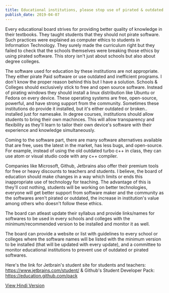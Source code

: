 ```yaml
---
title: Educational institutions, please stop use of pirated & outdated softwares to teach
publish_date: 2019-04-07
---
```


Every educational board strives for providing better quality of knowledge in their textbooks. They taught students that they should not pirate software. Such practices were explained as computer ethics to students in Information Technology. They surely made the curriculum right but they failed to check that the schools themselves were breaking those ethics by using pirated software. This story isn't just about schools but also about degree colleges.

The software used for education by these institutions are not appropriate. They either pirate Paid software or use outdated and inefficient programs.
I don't know the proper reason behind this but I have a solution. Schools & Colleges should exclusively stick to free and open source software. Instead of pirating windows they should install a linux distribution like Ubuntu or Fedora on every device. These operating systems are free, open-source, powerful, and have strong support from the community. Sometimes these institutions do provide it installed, but it's either outdated or broken.. installed just for namesake. In degree courses, institutions should allow students to bring their own machinces. This will allow transparency and flexibility as they'll learn to tailor their own device's software with their experience and knowledge simultaneously.

Coming to the software part, there are many software alternatives available that are free, uses the latest in the market, has less bugs, and open-source. For example, instead of using the old outdated turbo c++ in class, they can use atom or visual studio code with any c++ compiler.

Companies like Microsoft, Github, Jetbrains also offer their premium tools for free or heavy discounts to teachers and students. I believe, the board of education should make changes in a way which limits or ends this inappropriate use of technology for teaching. The advantage of this is they'll cost nothing, students will be working on better technologies, everyone will get better support from software maker and the community as the softwares aren't pirated or outdated, the increase in institution's value among others who doesn't follow these ethics.

The board can atleast update their syllabus and provide links/names for softwares to be used in every schools and colleges with the minimum/recommended version to be installed and monitor it as well.

The board can provide a website or list with guidelines to every school or colleges where the software names will be listed with the minimum version to be installed (that will be updated with every update), and a committee to monitor educational institutions to prevent use of outdated or pirated softwares.

Here's the link for Jetbrain's student site for students and teachers: https://www.jetbrains.com/student/ & Github's Student Developer Pack: https://education.github.com/pack

[View Hindi Version](2_hi_educational_institutions_please_stop)
